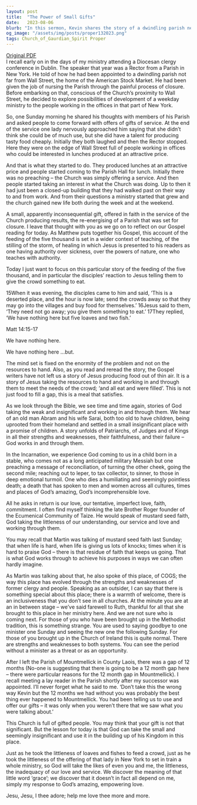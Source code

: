 ```yaml
---
layout: post
title:  "The Power of Small Gifts"
date:   2023-08-06
blurb: "In this sermon, Kevin shares the story of a dwindling parish near Wall Street that was revitalized through a simple act of service: providing affordable lunches to office workers. He draws parallels between this story and the biblical account of Jesus feeding the five thousand, emphasizing the power of small, seemingly insignificant gifts offered in faith. He encourages his congregation to recognize and offer their own gifts, however small, for the building up of God's Kingdom."
og_image: "/assets/img/posts/proper132023.png"
tags: Church_of_Gaurdian_Spirit Proper
---
```

[Original PDF](/assets/pdf/proper132023.pdf)    
I recall early on in the days of my ministry attending a Diocesan clergy conference in Dublin. The speaker that year was a Rector from a Parish in New York. He told of how he had been appointed to a dwindling parish not far from Wall Street, the home of the American Stock Market. He had been given the job of nursing the Parish through the painful process of closure. Before embarking on that, conscious of the Church’s proximity to Wall Street, he decided to explore possibilities of development of a weekday ministry to the people working in the offices in that part of New York.

So, one Sunday morning he shared his thoughts with members of his Parish and asked people to come forward with offers of gifts of service. At the end of the service one lady nervously approached him saying that she didn’t think she could be of much use, but she did have a talent for producing tasty food cheaply. Initially they both laughed and then the Rector stopped. Here they were on the edge of Wall Street full of people working in offices who could be interested in lunches produced at an attractive price.

And that is what they started to do. They produced lunches at an attractive price and people started coming to the Parish Hall for lunch. Initially there was no preaching – the Church was simply offering a service. And then people started taking an interest in what the Church was doing. Up to then it had just been a closed-up building that they had walked past on their way to and from work. And from their questions a ministry started that grew and the church gained new life both during the week and at the weekend.

A small, apparently inconsequential gift, offered in faith in the service of the Church producing results, the re-energising of a Parish that was set for closure. I leave that thought with you as we go on to reflect on our Gospel reading for today. As Matthew puts together his Gospel, this account of the feeding of the five thousand is set in a wider context of teaching, of the stilling of the storm, of healing in which Jesus is presented to his readers as one having authority over sickness, over the powers of nature, one who teaches with authority.

Today I just want to focus on this particular story of the feeding of the five thousand, and in particular the disciples’ reaction to Jesus telling them to give the crowd something to eat.

15When it was evening, the disciples came to him and said, ‘This is a deserted place, and the hour is now late; send the crowds away so that they may go into the villages and buy food for themselves.’ 16Jesus said to them, ‘They need not go away; you give them something to eat.’ 17They replied, ‘We have nothing here but five loaves and two fish.’

Matt 14:15-17

We have nothing here.

We have nothing here …but.

The mind set is fixed on the enormity of the problem and not on the resources to hand. Also, as you read and reread the story, the Gospel writers have not left us a story of Jesus producing food out of thin air. It is a story of Jesus taking the resources to hand and working in and through them to meet the needs of the crowd; ‘and all eat and were filled’. This is not just food to fill a gap, this is a meal that satisfies.

As we look through the Bible, we see time and time again, stories of God taking the weak and insignificant and working in and through them. We hear of an old man Abram and his wife Sarai, both too old to have children, being uprooted from their homeland and settled in a small insignificant place with a promise of children. A story unfolds of Patriarchs, of Judges and of Kings in all their strengths and weaknesses, their faithfulness, and their failure – God works in and through them.

In the Incarnation, we experience God coming to us in a child born in a stable, who comes not as a long anticipated military Messiah but one preaching a message of reconciliation, of turning the other cheek, going the second mile; reaching out to leper, to tax collector, to sinner, to those in deep emotional turmoil. One who dies a humiliating and seemingly pointless death; a death that has spoken to men and women across all cultures, times and places of God’s amazing, God’s incomprehensible love.

All he asks in return is our love, our tentative, imperfect love, faith, commitment. I often find myself thinking the late Brother Roger founder of the Ecumenical Community of Taize. He would speak of mustard seed faith, God taking the littleness of our understanding, our service and love and working through them.

You may recall that Martin was talking of mustard seed faith last Sunday; that when life is hard, when life is giving us lots of knocks; times when it is hard to praise God – there is that residue of faith that keeps us going. That is what God works through to achieve his purposes in ways we can often hardly imagine.

As Martin was talking about that, he also spoke of this place, of COGS; the way this place has evolved through the strengths and weaknesses of former clergy and people. Speaking as an outsider, I can say that there is something special about this place; there is a warmth of welcome, there is an inclusiveness that you don’t see in all churches. At the minute you are at an in between stage – we’ve said farewell to Ruth, thankful for all that she brought to this place in her ministry here. And we are not sure who is coming next. For those of you who have been brought up in the Methodist tradition, this is something strange. You are used to saying goodbye to one minister one Sunday and seeing the new one the following Sunday. For those of you brought up in the Church of Ireland this is quite normal. There are strengths and weaknesses to both systems. You can see the period without a minister as a threat or as an opportunity.

After I left the Parish of Mountmellick in County Laois, there was a gap of 12 months (No-one is suggesting that there is going to be a 12 month gap here – there were particular reasons for the 12 month gap in Mountmellick). I recall meeting a lay reader in the Parish shortly after my successor was appointed. I’ll never forget what he said to me. ‘Don’t take this the wrong way Kevin but the 12 months we had without you was probably the best thing ever happened to Mountmellick. You had been telling us to use and offer our gifts – it was only when you weren’t there that we saw what you were talking about.’

This Church is full of gifted people. You may think that your gift is not that significant. But the lesson for today is that God can take the small and seemingly insignificant and use it in the building up of his Kingdom in this place.

Just as he took the littleness of loaves and fishes to feed a crowd, just as he took the littleness of the offering of that lady in New York to set in train a whole ministry, so God will take the likes of even you and me, the littleness, the inadequacy of our love and service. We discover the meaning of that little word ‘grace’; we discover that it doesn’t in fact all depend on me, simply my response to God’s amazing, empowering love.

Jesu, Jesu, I thee adore; help me love thee more and more.
